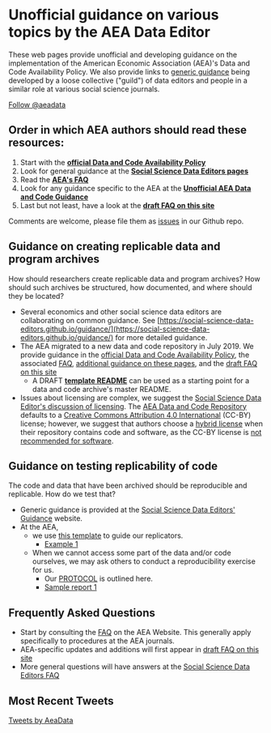 # Unofficial guidance on various topics by the AEA Data Editor


These  web pages provide unofficial and developing guidance on the implementation of the American Economic Association (AEA)'s Data and Code Availability Policy. We also provide links to [generic guidance](https://social-science-data-editors.github.io/guidance/) being developed by a loose collective ("guild") of data editors and people in a similar role at various social science journals.

<a href="https://twitter.com/aeadata?ref_src=twsrc%5Etfw" class="twitter-follow-button" data-show-count="false">Follow @aeadata</a><script async src="https://platform.twitter.com/widgets.js" charset="utf-8"></script> 

## Order in which AEA authors should read these resources:
1. Start with the **[official Data and Code Availability Policy](https://www.aeaweb.org/journals/policies/data-code)**
2. Look for general guidance at the **[Social Science Data Editors pages](https://social-science-data-editors.github.io/guidance/)**
3. Read the **[AEA's FAQ](https://www.aeaweb.org/journals/policies/data-code/faq)**
4. Look for any guidance specific to the AEA at the **[Unofficial AEA Data and Code Guidance](https://aeadataeditor.github.io/aea-de-guidance/)**
5. Last but not least, have a look at the **[draft FAQ on this site](FAQ.md)**

Comments are welcome, please file them  as [issues](https://github.com/AEADataEditor/aea-de-guidance/issues) in our Github repo.

## Guidance on creating replicable data and program archives

How should researchers create replicable data and program archives? How should such archives be structured, how documented, and where should they be located?

- Several economics and other social science data editors are collaborating on common guidance. See [https://social-science-data-editors.github.io/guidance/](https://social-science-data-editors.github.io/guidance/) for more detailed guidance.
- The AEA migrated to a new data and code repository in July 2019. We provide guidance in the [official Data and Code Availability Policy](https://www.aeaweb.org/journals/policies/data-code), the associated [FAQ](https://www.aeaweb.org/journals/policies/data-code/faq),  [additional guidance on these pages](data-deposit-aea-guidance.md), and the [draft FAQ on this site](FAQ.md)
  - A DRAFT **[template README](template-README.md)** can be used as a starting point for a data and code archive's master README. 
- Issues about licensing are complex, we suggest the [Social Science Data Editor's discussion of licensing](https://social-science-data-editors.github.io/guidance/Licensing_guidance.html). The [AEA Data and Code Repository](https://www.openicpsr.org/openicpsr/aea) defaults to a [Creative Commons Attribution 4.0 International](https://creativecommons.org/licenses/by/4.0/) (CC-BY) license; however, we suggest that authors choose a [hybrid license](https://social-science-data-editors.github.io/guidance/licenses/LICENSE-template.txt) when their repository contains code and software, as the CC-BY license is [not recommended for software](https://creativecommons.org/faq/#Can_I_apply_a_Creative_Commons_license_to_software.3F).

## Guidance on testing replicability of code
The code and data that have been archived should be reproducible and replicable. How do we test that?

- Generic guidance is provided at the [Social Science Data Editors' Guidance](https://social-science-data-editors.github.io/guidance/) website. 
- At the AEA,
  - we use [this template](https://github.com/AEADataEditor/replication-template/blob/master/REPLICATION.md) to guide our replicators. 
    - [Example 1](sample-report.md)
  - When we cannot access some part of the data and/or code ourselves, we may ask others to conduct a reproducibility exercise for us. 
    - Our [PROTOCOL](protocol-3rd-party-replication.md) is outlined here.
    - [Sample report 1](sample-report-3rd-1.md)

## Frequently Asked Questions
- Start by consulting the [FAQ](https://www.aeaweb.org/journals/policies/data-code/faq) on the AEA Website. This generally apply specifically to procedures at the AEA journals.
- AEA-specific updates and additions will first appear in [draft FAQ on this site](FAQ.md)
- More general questions will have answers at the  [Social Science Data Editors FAQ](https://social-science-data-editors.github.io/guidance/FAQ.html)



## Most Recent Tweets
<a class="twitter-timeline" href="https://twitter.com/AeaData?ref_src=twsrc%5Etfw">Tweets by AeaData</a> <script async src="https://platform.twitter.com/widgets.js" charset="utf-8"></script>
